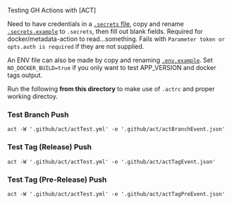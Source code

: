 Testing GH Actions with [ACT]

Need to have credentials in a [`.secrets` file](https://nektosact.com/usage/index.html#secrets), copy and rename [`.secrets.example`](./secrets.example) to `.secrets`, then fill out blank fields. Required for docker/metadata-action to read...something. Fails with `Parameter token or opts.auth is required` if they are not supplied.

An ENV file can also be made by copy and renaming [`.env.example`](./env.example). Set `NO_DOCKER_BUILD=true` if you only want to test APP_VERSION and docker tags output.

Run the following **from this directory** to make use of `.actrc` and proper working directoy.

### Test Branch Push

```shell
act -W '.github/act/actTest.yml' -e '.github/act/actBranchEvent.json'
```


### Test Tag (Release) Push

```shell
act -W '.github/act/actTest.yml' -e '.github/act/actTagEvent.json'
```


### Test Tag (Pre-Release) Push

```shell
act -W '.github/act/actTest.yml' -e '.github/act/actTagPreEvent.json'
```
